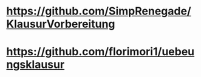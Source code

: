 # https://github.com/SimpRenegade/KlausurVorbereitung

# https://github.com/florimori1/uebeungsklausur
